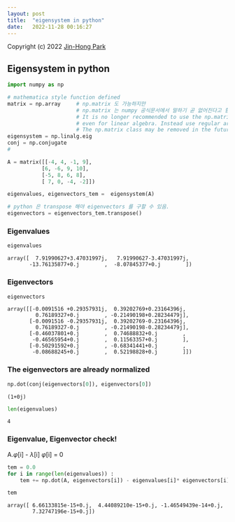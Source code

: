 ```yaml
---
layout: post
title:  "eigensystem in python"
date:   2022-11-28 00:16:27
---
```





Copyright (c) 2022 [Jin-Hong Park](https://jinhong-park.github.io)


## Eigensystem in python


```python
import numpy as np

# mathematica style function defined
matrix = np.array     # np.matrix 도 가능하지만 
                      # np.matrix 는 numpy 공식문서에서 말하기 곧 없어진다고 함.
                      # It is no longer recommended to use the np.matrix  class, 
                      # even for linear algebra. Instead use regular arrays. 
                      # The np.matrix class may be removed in the future.
eigensystem = np.linalg.eig
conj = np.conjugate
# 

A = matrix([[-4, 4, -1, 9],
           [6, -6, 9, 10],
           [-5, 8, 6, 8],
           [ 7, 0, -4, -2]])

eigenvalues, eigenvectors_tem =  eigensystem(A)

# python 은 transpose 해야 eigenvectors 를 구할 수 있음. 
eigenvectors = eigenvectors_tem.transpose()
```

### Eigenvalues


```python
eigenvalues
```




    array([  7.91990627+3.47031997j,   7.91990627-3.47031997j,
           -13.76135877+0.j        ,  -8.07845377+0.j        ])



### Eigenvectors


```python
eigenvectors
```




    array([[-0.0091516 +0.29357931j,  0.39202769+0.23164396j,
             0.76189327+0.j        , -0.21490198+0.28234479j],
           [-0.0091516 -0.29357931j,  0.39202769-0.23164396j,
             0.76189327-0.j        , -0.21490198-0.28234479j],
           [-0.46037801+0.j        ,  0.74688832+0.j        ,
            -0.46565954+0.j        ,  0.11563357+0.j        ],
           [-0.50291592+0.j        , -0.68341441+0.j        ,
            -0.08688245+0.j        ,  0.52198828+0.j        ]])



### The eigenvectors are already normalized


```python
np.dot(conj(eigenvectors[0]), eigenvectors[0])
```




    (1+0j)




```python
len(eigenvalues)
```




    4



### Eigenvalue, Eigenvector check!
A.$\varphi$[i] - $\lambda$[i] $\varphi$[i] = 0


```python
tem = 0.0
for i in range(len(eigenvalues)) : 
    tem += np.dot(A, eigenvectors[i]) - eigenvalues[i]* eigenvectors[i]

tem

```




    array([ 6.66133815e-15+0.j,  4.44089210e-15+0.j, -1.46549439e-14+0.j,
            7.32747196e-15+0.j])


